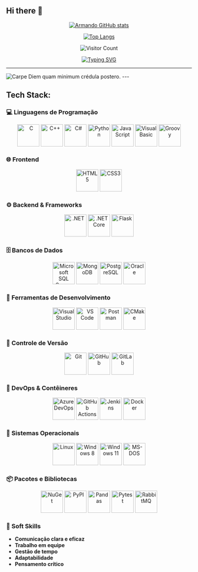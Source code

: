 <!--## 💫 About Me:-->
## Hi there 👋

<p align="center">
  <a href="https://github.com/anuraghazra/github-readme-stats">
    <img src="https://github-readme-stats.vercel.app/api?username=arbgjr" alt="Armando GitHub stats">
  </a>
</p>
<p align="center">
  <a href="https://github.com/anuraghazra/github-readme-stats">
    <img src="https://github-readme-stats.vercel.app/api/top-langs/?username=arbgjr" alt="Top Langs">
  </a>
</p>
<p align="center">
  <img src="https://profile-counter.glitch.me/arbgjr/count.svg" alt="Visitor Count">
</p>
<p align="center">
<a href="https://git.io/typing-svg"><img src="https://readme-typing-svg.demolab.com?font=Press+Start+2P&pause=1000&color=28F719&background=000000&center=true&vCenter=true&width=1100&height=40&lines=A+curious+guy!;35%2B+years+as+a+curious+developer!;From+NATURAL%2FADABAS+to+Vibe+Coding!;When+I+first+got+here%2C+it+was+all+wilderness!;And+we+used+to+clear+it+with+5+1%2F4+inch+floppy+disks!;Always+looking+to+learn+new+things!!!;A+nerd+forged+in+the+80s" alt="Typing SVG" /></a>
</p>

---

<img src="https://readme-typing-svg.demolab.com?font=M+PLUS+Code+Latin&pause=1000&color=000000&background=FFFFFF&center=true&vCenter=true&repeat=false&width=509&height=40&lines=Carpe+Diem+quam+minimum+cr%C3%A9dula+postero." alt="Carpe Diem quam minimum crédula postero." />
---

## Tech Stack:

### 💻 Linguagens de Programação
<p align="center">
  <img src="https://cdn.jsdelivr.net/gh/devicons/devicon/icons/c/c-original.svg" alt="C" height="60" width="60" />
  <img src="https://cdn.jsdelivr.net/gh/devicons/devicon/icons/cplusplus/cplusplus-original.svg" alt="C++" height="60" width="60" />
  <img src="https://cdn.jsdelivr.net/gh/devicons/devicon/icons/csharp/csharp-original.svg" alt="C#" height="60" width="60" />
  <img src="https://cdn.jsdelivr.net/gh/devicons/devicon/icons/python/python-original.svg" alt="Python" height="60" width="60" />
  <img src="https://cdn.jsdelivr.net/gh/devicons/devicon/icons/javascript/javascript-original.svg" alt="JavaScript" height="60" width="60" />
  <img src="https://cdn.jsdelivr.net/gh/devicons/devicon/icons/visualbasic/visualbasic-original.svg" alt="Visual Basic" height="60" width="60" />
  <img src="https://cdn.jsdelivr.net/gh/devicons/devicon/icons/groovy/groovy-original.svg" alt="Groovy" height="60" width="60" />
</p>

### 🌐 Frontend

<p align="center">
  <img src="https://cdn.jsdelivr.net/gh/devicons/devicon/icons/html5/html5-original.svg" alt="HTML5" height="60" width="60" />
  <img src="https://cdn.jsdelivr.net/gh/devicons/devicon/icons/css3/css3-original.svg" alt="CSS3" height="60" width="60" />
</p>

### ⚙️ Backend & Frameworks

<p align="center">
  <img src="https://cdn.jsdelivr.net/gh/devicons/devicon/icons/dot-net/dot-net-original.svg" alt=".NET" height="60" width="60" />
  <img src="https://cdn.jsdelivr.net/gh/devicons/devicon/icons/dotnetcore/dotnetcore-original.svg" alt=".NET Core" height="60" width="60" />
  <img src="https://cdn.jsdelivr.net/gh/devicons/devicon/icons/flask/flask-original.svg" alt="Flask" height="60" width="60" />
</p>

### 🗄️ Bancos de Dados

<p align="center">
  <img src="https://cdn.jsdelivr.net/gh/devicons/devicon/icons/microsoftsqlserver/microsoftsqlserver-original.svg" alt="Microsoft SQL Server" height="60" width="60" />
  <img src="https://cdn.jsdelivr.net/gh/devicons/devicon/icons/mongodb/mongodb-original.svg" alt="MongoDB" height="60" width="60" />
  <img src="https://cdn.jsdelivr.net/gh/devicons/devicon/icons/postgresql/postgresql-original.svg" alt="PostgreSQL" height="60" width="60" />
  <img src="https://cdn.jsdelivr.net/gh/devicons/devicon/icons/oracle/oracle-original.svg" alt="Oracle" height="60" width="60" />
</p>

### 🧰 Ferramentas de Desenvolvimento

<p align="center">
  <img src="https://cdn.jsdelivr.net/gh/devicons/devicon/icons/visualstudio/visualstudio-original.svg" alt="Visual Studio" height="60" width="60" />
  <img src="https://cdn.jsdelivr.net/gh/devicons/devicon/icons/vscode/vscode-original.svg" alt="VS Code" height="60" width="60" />
  <img src="https://cdn.jsdelivr.net/gh/devicons/devicon/icons/postman/postman-original.svg" alt="Postman" height="60" width="60" />
  <img src="https://cdn.jsdelivr.net/gh/devicons/devicon/icons/cmake/cmake-original.svg" alt="CMake" height="60" width="60" />
</p>

### 🧪 Controle de Versão

<p align="center">
  <img src="https://cdn.jsdelivr.net/gh/devicons/devicon/icons/git/git-original.svg" alt="Git" height="60" width="60" />
  <img src="https://cdn.jsdelivr.net/gh/devicons/devicon/icons/github/github-original.svg" alt="GitHub" height="60" width="60" />
  <img src="https://cdn.jsdelivr.net/gh/devicons/devicon/icons/gitlab/gitlab-original.svg" alt="GitLab" height="60" width="60" />
</p>

### 🐳 DevOps & Contêineres

<p align="center">
  <img src="https://cdn.jsdelivr.net/gh/devicons/devicon/icons/azuredevops/azuredevops-original.svg" alt="Azure DevOps" height="60" width="60" />
  <img src="https://cdn.jsdelivr.net/gh/devicons/devicon/icons/githubactions/githubactions-original.svg" alt="GitHub Actions" height="60" width="60" />
  <img src="https://cdn.jsdelivr.net/gh/devicons/devicon/icons/jenkins/jenkins-original.svg" alt="Jenkins" height="60" width="60" />
  <img src="https://cdn.jsdelivr.net/gh/devicons/devicon/icons/docker/docker-original.svg" alt="Docker" height="60" width="60" />
</p>

### 🐧 Sistemas Operacionais

<p align="center">
  <img src="https://cdn.jsdelivr.net/gh/devicons/devicon/icons/linux/linux-original.svg" alt="Linux" height="60" width="60" />
  <img src="https://cdn.jsdelivr.net/gh/devicons/devicon/icons/windows8/windows8-original.svg" alt="Windows 8" height="60" width="60" />
  <img src="https://cdn.jsdelivr.net/gh/devicons/devicon/icons/windows11/windows11-original.svg" alt="Windows 11" height="60" width="60" />
  <img src="https://cdn.jsdelivr.net/gh/devicons/devicon/icons/msdos/msdos-original.svg" alt="MS-DOS" height="60" width="60" />
</p>

### 📦 Pacotes e Bibliotecas

<p align="center">
  <img src="https://cdn.jsdelivr.net/gh/devicons/devicon/icons/nuget/nuget-original.svg" alt="NuGet" height="60" width="60" />
  <img src="https://cdn.jsdelivr.net/gh/devicons/devicon/icons/pypi/pypi-original.svg" alt="PyPI" height="60" width="60" />
  <img src="https://cdn.jsdelivr.net/gh/devicons/devicon/icons/pandas/pandas-original.svg" alt="Pandas" height="60" width="60" />
  <img src="https://cdn.jsdelivr.net/gh/devicons/devicon/icons/pytest/pytest-original.svg" alt="Pytest" height="60" width="60" />
  <img src="https://cdn.jsdelivr.net/gh/devicons/devicon/icons/rabbitmq/rabbitmq-original.svg" alt="RabbitMQ" height="60" width="60" />
</p>

### 🧠 Soft Skills

- **Comunicação clara e eficaz**
- **Trabalho em equipe**
- **Gestão de tempo**
- **Adaptabilidade**
- **Pensamento crítico**


<!--
**arbgjr/arbgjr** is a ✨ _special_ ✨ repository because its `README.md` (this file) appears on your GitHub profile.

Here are some ideas to get you started:

- 🔭 I’m currently working on ...
- 🌱 I’m currently learning ...
- 👯 I’m looking to collaborate on ...
- 🤔 I’m looking for help with ...
- 💬 Ask me about ...
- 📫 How to reach me: ...
- 😄 Pronouns: ...
- ⚡ Fun fact: ...
-->
